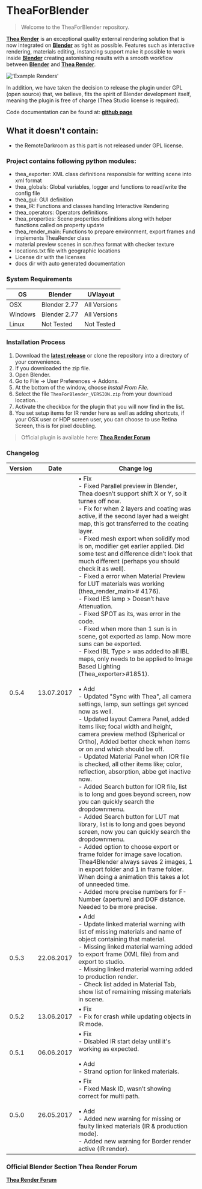 # TheaForBlender

>Welcome to the TheaForBlender repository.

<b>[Thea Render](https://www.thearender.com)</b> is an exceptional quality external rendering solution that is now integrated on <b>[Blender](https://www.blender.org)</b> as tight as possible. Features such as interactive rendering, materials editing, instancing support make it possible to work inside <b>[Blender](https://www.blender.org)</b> creating astonishing results with a smooth workflow between <b>[Blender](https://www.blender.org)</b> and <b>[Thea Render](https://www.thearender.com)</b>.

!['Example Renders'](https://github.com/schroef/TheaForBlender/blob/master/wiki/images/header_theaforblender.jpg)

In addition, we have taken the decision to release the plugin under GPL (open source) that, we believe, fits the spirit of Blender development itself, meaning the plugin is free of charge (Thea Studio license is required).

Code documentation can be found at: <b>[github page](https://grakoczy.github.io/TheaForBlender/)</b>


## What it doesn't contain:
- the RemoteDarkroom as this part is not released under GPL license.


### Project contains following python modules:

- thea_exporter: XML class definitions responsible for writting scene into xml format
- thea_globals: Global variables, logger and functions to read/write the config file
- thea_gui: GUI definition
- thea_IR: Functions and classes handling Interactive Rendering
- thea_operators: Operators definitions
- thea_properties: Scene properties definitions along with helper functions called on property update
- thea_render_main: Functions to prepare environment, export frames and implements TheaRender class
- material preview scenes in scn.thea format with checker texture
- locations.txt file with geographic locations
- License dir with the licenses
- docs dir with auto generated documentation


### System Requirements

| **OS** | **Blender** | **UVlayout** |
| ------------- | ------------- | ------------- |
| OSX | Blender 2.77 | All Versions |
| Windows | Blender 2.77 | All Versions |
| Linux | Not Tested | Not Tested |


### Installation Process

1. Download the <b>[latest release](http://thearender.com/forum/viewforum.php?f=69)</b> or clone the repository into a directory of your convenience.
2. If you downloaded the zip file.
3. Open Blender.
4. Go to File -> User Preferences -> Addons.
5. At the bottom of the window, choose *Install From File*.
6. Select the file `TheaForBlender_VERSION.zip` from your download location..
7. Activate the checkbox for the plugin that you will now find in the list.
8. You set setup items for IR render here as well as adding shortcuts, if your OSX user or HDP screen user, you can choose to use Retina Screen, this is for pixel doubling.

> Official plugin is available here: <b>[Thea Render Forum](http://www.thearender.com/forum/viewtopic.php?f=69&t=19184)</b>


### Changelog

| **Version** | **Date** | **Change log** |
| ------------- | ------------- | ------------- |
| 0.5.4 | 13.07.2017 | • Fix<br>- Fixed Parallel preview in Blender, Thea doesn’t support shift X or Y, so it turnes off now.<br>- Fix for when 2 layers and coating was active, if the second layer had a weight map, this got transferred to the coating layer. <br>- Fixed mesh export when solidify mod is on, modifier get earlier applied. Did some test and difference didn’t look that much different (perhaps you should check it as well). <br>- Fixed a error when Material Preview for LUT materials was working (thea_render_main># 4176). <br>- Fixed IES lamp > Doesn’t have Attenuation. <br>- Fixed SPOT as its, was error in the code. <br>- Fixed when more than 1 sun is in scene, got exported as lamp. Now more suns can be exported. <br>- Fixed IBL Type > was added to all IBL maps, only needs to be applied to Image Based Lighting (Thea_exporter>#1851).<br><br>• Add<br>- Updated "Sync with Thea", all camera settings, lamp, sun settings get synced now as well.<br>- Updated layout Camera Panel, added items like; focal width and height, camera preview method (Spherical or Ortho), Added better check when items or on and which should be off.<br>- Updated Material Panel when IOR file is checked, all other items like; color, reflection, absorption, abbe get inactive now.<br>- Added Search button for IOR file, list is to long and goes beyond screen, now you can quickly search the dropdownmenu.<br>- Added Search button for LUT mat library, list is to long and goes beyond screen, now you can quickly search the dropdownmenu.<br>- Added option to choose export or frame folder for image save location. Thea4Blender always saves 2 images, 1 in export folder and 1 in frame folder. When doing a animation this takes a lot of unneeded time.<br>- Added more precise numbers for F-Number (aperture) and DOF distance. Needed to be more precise.<br>
| 0.5.3 | 22.06.2017 | • Add<br>- Update linked material warning with list of missing materials and name of object containing that material.<br>- Missing linked material warning added to export frame (XML file) from and export to studio.<br>- Missing linked material warning added to production render.<br>- Check list added in Material Tab, show list of remaining missing materials in scene.
| 0.5.2 | 13.06.2017 | • Fix<br>- Fix for crash while updating objects in IR mode.
| 0.5.1 | 06.06.2017 | • Fix<br>- Disabled IR start delay until it's working as expected.<br><br>• Add<br>- Strand option for linked materials.
| 0.5.0 | 26.05.2017 | • Fix<br>- Fixed Mask ID, wasn’t showing correct for multi path.<br><br>• Add<br>- Added new warning for missing or faulty linked materials (IR & production mode).<br>- Added new warning for Border render active (IR render).


### Official Blender Section Thea Render Forum

<b>[Thea Render Forum](http://thearender.com/forum/viewforum.php?f=59)</b>


<!--
- Fill in data
 -
 -
-->

